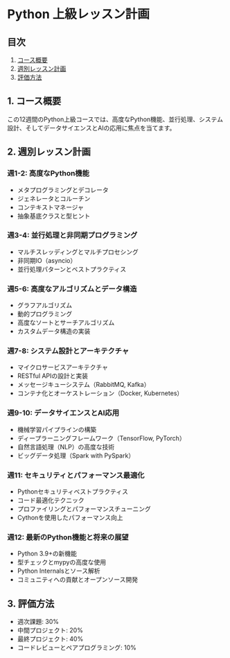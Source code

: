 # Python 上級レッスン計画

## 目次
1. [コース概要](#1-コース概要)
2. [週別レッスン計画](#2-週別レッスン計画)
3. [評価方法](#3-評価方法)

## 1. コース概要

この12週間のPython上級コースでは、高度なPython機能、並行処理、システム設計、そしてデータサイエンスとAIの応用に焦点を当てます。

## 2. 週別レッスン計画

### 週1-2: 高度なPython機能
- メタプログラミングとデコレータ
- ジェネレータとコルーチン
- コンテキストマネージャ
- 抽象基底クラスと型ヒント

### 週3-4: 並行処理と非同期プログラミング
- マルチスレッディングとマルチプロセシング
- 非同期IO（asyncio）
- 並行処理パターンとベストプラクティス

### 週5-6: 高度なアルゴリズムとデータ構造
- グラフアルゴリズム
- 動的プログラミング
- 高度なソートとサーチアルゴリズム
- カスタムデータ構造の実装

### 週7-8: システム設計とアーキテクチャ
- マイクロサービスアーキテクチャ
- RESTful APIの設計と実装
- メッセージキューシステム（RabbitMQ, Kafka）
- コンテナ化とオーケストレーション（Docker, Kubernetes）

### 週9-10: データサイエンスとAI応用
- 機械学習パイプラインの構築
- ディープラーニングフレームワーク（TensorFlow, PyTorch）
- 自然言語処理（NLP）の高度な技術
- ビッグデータ処理（Spark with PySpark）

### 週11: セキュリティとパフォーマンス最適化
- Pythonセキュリティベストプラクティス
- コード最適化テクニック
- プロファイリングとパフォーマンスチューニング
- Cythonを使用したパフォーマンス向上

### 週12: 最新のPython機能と将来の展望
- Python 3.9+の新機能
- 型チェックとmypyの高度な使用
- Python Internalsとソース解析
- コミュニティへの貢献とオープンソース開発

## 3. 評価方法

- 週次課題: 30%
- 中間プロジェクト: 20%
- 最終プロジェクト: 40%
- コードレビューとペアプログラミング: 10%